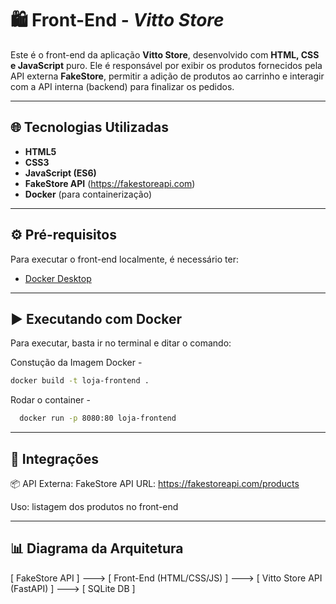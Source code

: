 # 🛍️ Front-End - *Vitto Store*

Este é o front-end da aplicação **Vitto Store**, desenvolvido com **HTML, CSS e JavaScript** puro. Ele é responsável por exibir os produtos fornecidos pela API externa **FakeStore**, permitir a adição de produtos ao carrinho e interagir com a API interna (backend) para finalizar os pedidos.

---

## 🌐 Tecnologias Utilizadas

- **HTML5**  
- **CSS3**  
- **JavaScript (ES6)**  
- **FakeStore API** (https://fakestoreapi.com)  
- **Docker** (para containerização)

---

## ⚙️ Pré-requisitos

Para executar o front-end localmente, é necessário ter:

- [Docker Desktop](https://docs.docker.com/desktop/setup/install/windows-install/)  

---

## ▶️ Executando com Docker

Para executar, basta ir no terminal e ditar o comando:

Constução da Imagem Docker - 
  ```bash
  docker build -t loja-frontend .
  ```
Rodar o container - 
```bash
  docker run -p 8080:80 loja-frontend
```

---

##  🔗 Integrações

📦 API Externa: FakeStore API
URL: https://fakestoreapi.com/products

Uso: listagem dos produtos no front-end

---

## 📊 Diagrama da Arquitetura

  [ FakeStore API ] ---> [ Front-End (HTML/CSS/JS) ] ---> [ Vitto Store API (FastAPI) ] ---> [ SQLite DB ]

  
